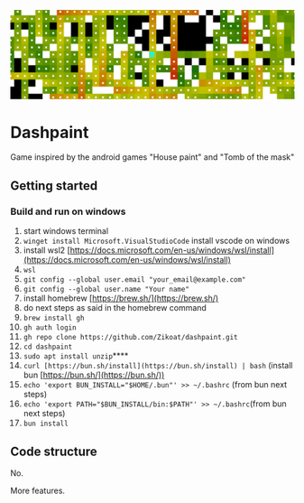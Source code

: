 ![Dashpaint Banner](/public/images/banner.png)

# Dashpaint
Game inspired by the android games "House paint" and "Tomb of the mask"

## Getting started

### Build and run on windows

1. start windows terminal
2. `winget install Microsoft.VisualStudioCode` install vscode on windows
3. install wsl2 [https://docs.microsoft.com/en-us/windows/wsl/install](https://docs.microsoft.com/en-us/windows/wsl/install)
4. `wsl`
5. `git config --global user.email "your_email@example.com"`
6. `git config --global user.name "Your name"`
7. install homebrew [https://brew.sh/](https://brew.sh/)
8. do next steps as said in the homebrew command
9. `brew install gh`
10. `gh auth login`
11. `gh repo clone https://github.com/Zikoat/dashpaint.git`
12. `cd dashpaint`
13. `sudo apt install unzip`****
14. `curl [https://bun.sh/install](https://bun.sh/install) | bash` (install bun [https://bun.sh/](https://bun.sh/))
15. `echo 'export BUN_INSTALL="$HOME/.bun"' >> ~/.bashrc` (from bun next steps)
16. `echo 'export PATH="$BUN_INSTALL/bin:$PATH"' >> ~/.bashrc`(from bun next steps)
17. `bun install`

## Code structure

No. 

More features. 